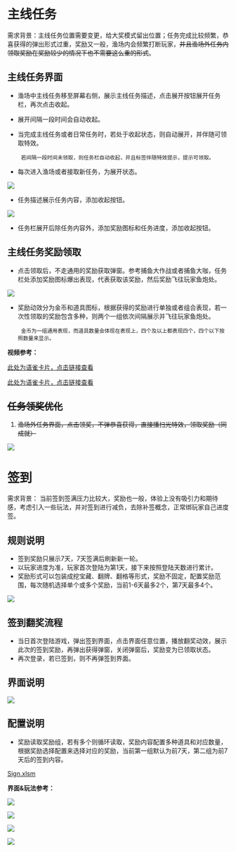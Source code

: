 # 主线任务
需求背景：主线任务位置需要变更，给大奖模式留出位置；任务完成比较频繁，恭喜获得的弹出形式过重，奖励又一般，渔场内会频繁打断玩家，~~并且渔场外任务内领取奖励在奖励较少的情况下也不需要这么重的形式~~。

## 主线任务界面
+ 渔场中主线任务移至屏幕右侧，展示主线任务描述，点击展开按钮展开任务栏，再次点击收起。
+ 展开间隔一段时间会自动收起。
+ 当完成主线任务或者日常任务时，若处于收起状态，则自动展开，并伴随可领取特效。

       若间隔一段时间未领取，则任务栏自动收起，并且标签伴随特效提示，提示可领取。

+ 每次进入渔场或者接取新任务，为展开状态。

![](https://cdn.nlark.com/yuque/0/2024/png/43554293/1734072432043-563756d4-35cb-4a28-a2d7-1f87001cb6ae.png)

+ 任务描述展示任务内容，添加收起按钮。

![](https://cdn.nlark.com/yuque/0/2024/png/43554293/1734072455773-e579018f-164d-43a9-aadc-e2b69941d01d.png)

+ 任务栏展开后除任务内容外，添加奖励图标和任务进度，添加收起按钮。

## 主线任务奖励领取
+ 点击领取后，不走通用的奖励获取弹窗。参考捕鱼大作战或者捕鱼大咖，任务栏处添加奖励图标爆出表现，代表获取该奖励，然后奖励飞往玩家鱼炮处。

![](https://cdn.nlark.com/yuque/0/2024/png/43554293/1733884307576-ee884ca0-385a-4674-945f-bb40e57da544.png)

+ 奖励动效分为金币和道具图标，根据获得的奖励进行单独或者组合表现，若一次性领取的奖励包含多种，则两个一组依次间隔展示并飞往玩家鱼炮处。

       金币为一组通用表现，而道具数量会体现在表现上，四个及以上都表现四个，四个以下按照数量来显示。

**视频参考：**

[此处为语雀卡片，点击链接查看](https://www.yuque.com/ttk5k0/manpny/wr3ugavbozzrny14#YIEkY)

[此处为语雀卡片，点击链接查看](https://www.yuque.com/ttk5k0/manpny/wr3ugavbozzrny14#y2FTE)

## ~~任务领奖优化~~
1. ~~渔场外任务界面，点击领奖，不弹恭喜获得，直接播扫光特效，领取奖励（同成就）~~

![](https://cdn.nlark.com/yuque/0/2024/png/26927517/1733727601943-5adedd22-d835-442c-b7ee-dd63fd87df1e.png)

# 签到
需求背景： 当前签到签满压力比较大，奖励也一般，体验上没有吸引力和期待感，考虑引入一些玩法，并对签到进行减负，去除补签概念，正常绑玩家自己进度签。

## 规则说明
+ 签到奖励只展示7天，7天签满后刷新新一轮。
+ 以玩家进度为准，玩家首次登陆为第1天，接下来按照登陆天数进行累计。
+ 奖励形式可以包装成挖宝藏、翻牌、翻格等形式，奖励不固定，配置奖励范围，每次随机选择单个或多个奖励，当前1-6天最多2个，第7天最多4个。

![](https://cdn.nlark.com/yuque/0/2024/png/43554293/1734005885607-7cfd00dc-21ab-445c-9ebd-2fa394b6c622.png)

## 签到翻奖流程
+ 当日首次登陆游戏，弹出签到界面，点击界面任意位置，播放翻奖动效，展示此次的签到奖励，再弹出获得弹窗，关闭弹窗后，奖励变为已领取状态。
+ 再次登录，若已签到，则不再弹签到界面。

## 界面说明
![](https://cdn.nlark.com/yuque/0/2024/png/43554293/1734072240283-8cf7618e-ce14-49c2-b0c0-294d24cd27a5.png)

## 配置说明
+ 奖励读取奖励组，若有多个则循环读取，奖励内容配置多种道具和对应数量，根据奖励选择配置来选择对应的奖励，当前第一组默认为前7天，第二组为前7天后的签到内容。



[Sign.xlsm](https://snh48group.yuque.com/attachments/yuque/0/2024/xlsm/43554293/1734074481985-21a315e0-4955-477c-b760-6b7c9a98dba5.xlsm)

**界面&玩法参考：**

![](https://cdn.nlark.com/yuque/0/2024/png/43554293/1733885263219-8ccc56bd-1305-45b8-a2c9-0c0bd29076c2.png)

![](https://cdn.nlark.com/yuque/0/2024/png/43554293/1733887108691-34f99e12-f96d-423a-8022-d2acdca28511.png)

![](https://cdn.nlark.com/yuque/0/2024/png/43554293/1733887117779-0ab19442-ec60-45f8-94de-f665d81a5b5f.png)

![](https://cdn.nlark.com/yuque/0/2024/png/43554293/1733887088534-0a2bdbeb-6bdc-46cd-8105-79c0fec5aa70.png)

